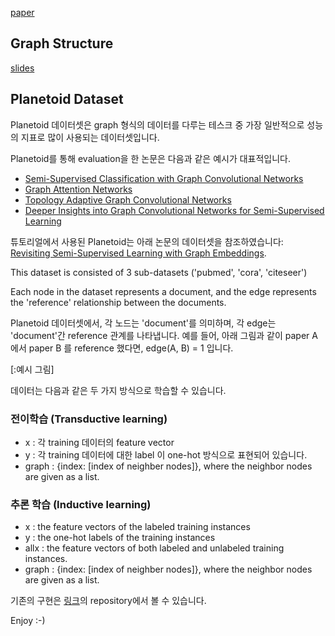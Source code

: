 [paper](https://arxiv.org/pdf/1603.08861.pdf)

## Graph Structure
[slides](https://www.cl.cam.ac.uk/~pv273/slides/UCLGraph.pdf)

## Planetoid Dataset
Planetoid 데이터셋은 graph 형식의 데이터를 다루는 테스크 중 가장 일반적으로 성능의 지표로 많이 사용되는 데이터셋입니다.

Planetoid를 통해 evaluation을 한 논문은 다음과 같은 예시가 대표적입니다.

- [Semi-Supervised Classification with Graph Convolutional Networks](https://arxiv.org/pdf/1609.02907.pdf)
- [Graph Attention Networks](https://mila.quebec/wp-content/uploads/2018/07/d1ac95b60310f43bb5a0b8024522fbe08fb2a482.pdf)
- [Topology Adaptive Graph Convolutional Networks](https://arxiv.org/pdf/1710.10370.pdf)
- [Deeper Insights into Graph Convolutional Networks for Semi-Supervised Learning](https://arxiv.org/pdf/1801.07606.pdf)

튜토리얼에서 사용된 Planetoid는 아래 논문의 데이터셋을 참조하였습니다:
[Revisiting Semi-Supervised Learning with Graph Embeddings](https://arxiv.org/abs/1603.08861).

This dataset is consisted of 3 sub-datasets ('pubmed', 'cora', 'citeseer')

Each node in the dataset represents a document, and the edge represents the 'reference' relationship between the documents.

Planetoid 데이터셋에서, 각 노드는 'document'를 의미하며, 각 edge는 'document'간 reference 관계를 나타냅니다.
예를 들어, 아래 그림과 같이 paper A 에서 paper B 를 reference 했다면, edge(A, B) = 1 입니다.

[:예시 그림]

데이터는 다음과 같은 두 가지 방식으로 학습할 수 있습니다.

### 전이학습 (Transductive learning)
- x : 각 training 데이터의 feature vector
- y : 각 training 데이터에 대한 label 이 one-hot 방식으로 표현되어 있습니다.
- graph : {index: [index of neighber nodes]}, where the neighbor nodes are given as a list.

### 추론 학습 (Inductive learning)
- x : the feature vectors of the labeled training instances
- y : the one-hot labels of the training instances
- allx : the feature vectors of both labeled and unlabeled training instances.
- graph : {index: [index of neighber nodes]}, where the neighbor nodes are given as a list.

기존의 구현은 [링크](https://github.com/kimiyoung/planetoid)의 repository에서 볼 수 있습니다.

Enjoy :-)
